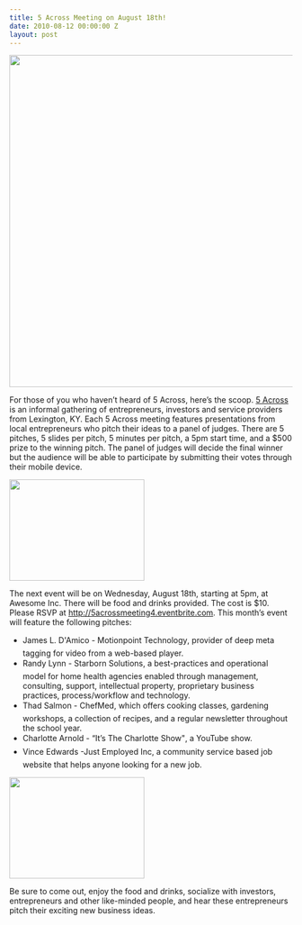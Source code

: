 ```yaml
---
title: 5 Across Meeting on August 18th!
date: 2010-08-12 00:00:00 Z
layout: post
---
```

 
<p><a href="http://www.5across.org/" target="_blank"><img src="http://www.5across.org/wp-content/themes/corporate/images/logo.jpg" width="590"/></a></p>
<p>For those of you who haven&rsquo;t heard of 5 Across, here&rsquo;s the scoop. <a href="http://www.5across.org/" target="_blank">5 Across</a> is an informal gathering of entrepreneurs, investors and service providers from Lexington, KY. Each 5 Across meeting features presentations from local entrepreneurs who pitch their ideas to a panel of judges. There are 5 pitches, 5 slides per pitch, 5 minutes per pitch, a 5pm start time, and a $500 prize to the winning pitch. The panel of judges will decide the final winner but the audience will be able to participate by submitting their votes through their mobile device.</p>
<p><a href="http://www.flickr.com/photos/awesomeinc/4707738986/" target="_blank"><img alt="" border="0" height="180" src="http://farm5.static.flickr.com/4018/4707738986_866befd825_m.jpg" width="240"/></a></p>
<p>The next event will be on Wednesday, August 18th, starting at 5pm, at Awesome Inc. There will be food and drinks provided. The cost is $10. Please RSVP at <a href="http://5acrossmeeting4.eventbrite.com/" target="_blank">http://5acrossmeeting4.eventbrite.com</a>. This month&rsquo;s event will feature the following pitches:</p>
<ul><li>James L. D'Amico - Motionpoint Technology, provider of deep meta tagging for video from a web-based player.</li>
<li>Randy Lynn - Starborn Solutions, a best-practices and operational model for home health agencies enabled through management, consulting, support, intellectual property, proprietary business practices, process/workflow and technology.</li>
<li>Thad Salmon - ChefMed, which offers cooking classes, gardening workshops, a collection of recipes, and a regular newsletter throughout the school year.</li>
<li>Charlotte Arnold - &ldquo;It&rsquo;s The Charlotte Show&quot;, a YouTube show.</li>
<li>Vince Edwards -Just Employed Inc, a community service based job website that helps anyone looking for a new job.</li>
</ul><p><a href="http://www.flickr.com/photos/awesomeinc/4707752598/" target="_blank"><img alt="" border="0" height="180" src="http://farm5.static.flickr.com/4043/4707752598_a84bb10cc5_m.jpg" width="240"/></a></p>
<p>Be sure to come out, enjoy the food and drinks, socialize with investors, entrepreneurs and other like-minded people, and hear these entrepreneurs pitch their exciting new business ideas.</p>
